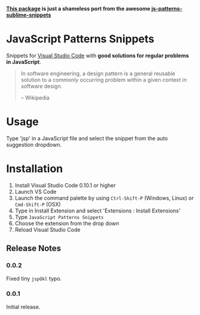 **[This package](https://github.com/nikhilkumar80/js-patterns-vscode-snippets) is just a shameless port from the awesome [js-patterns-sublime-snippets](https://github.com/caiogondim/js-patterns-sublime-snippets)**

# JavaScript Patterns Snippets 

Snippets for [Visual Studio Code](https://code.visualstudio.com) with **good solutions for regular problems in JavaScript**.

> In software engineering, a design pattern is a general reusable
> solution to a commonly occurring problem within a given context in software
> design.
>
> – Wikipedia

# Usage
Type 'jsp' in a JavaScript file and select the snippet from the auto suggestion dropdown.

# Installation
1. Install Visual Studio Code 0.10.1 or higher
2. Launch VS Code
3. Launch the command palette by using `Ctrl-Shift-P` (Windows, Linux) or `Cmd-Shift-P` (OSX)
4. Type in Install Extension and select 'Extensions : Install Extensions'
5. Type `JavaScript Patterns Snippets`
6. Choose the extension from the drop down
7. Reload Visual Studio Code

## Release Notes

### 0.0.2
Fixed tiny `jspOkl` typo.

### 0.0.1
Initial release.
